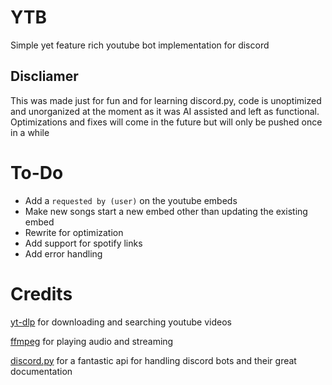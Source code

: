 # YTB
Simple yet feature rich youtube bot implementation for discord

## Discliamer
This was made just for fun and for learning discord.py, code is unoptimized and unorganized at the moment as it was AI assisted and left as functional. Optimizations and fixes will come in the future but will only be pushed once in a while

# To-Do
- Add a `requested by (user)` on the youtube embeds
- Make new songs start a new embed other than updating the existing embed
- Rewrite for optimization
- Add support for spotify links
- Add error handling

# Credits
[yt-dlp](https://github.com/yt-dlp/yt-dlp) for downloading and searching youtube videos

[ffmpeg](https://github.com/FFmpeg/FFmpeg) for playing audio and streaming

[discord.py](https://discordpy.readthedocs.io/en/stable/#) for a fantastic api for handling discord bots and their great documentation
